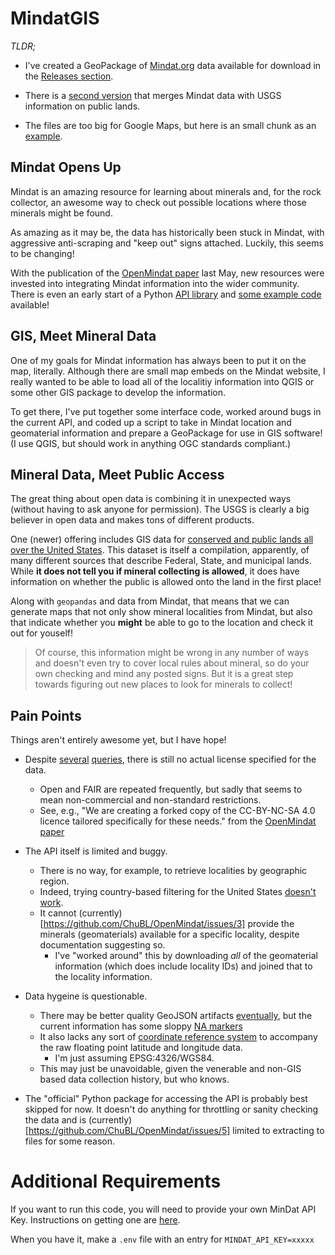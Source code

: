 # MindatGIS

*TLDR;* 
* I've created a GeoPackage of [Mindat.org](http://Mindat.org) data available for download in the [Releases section](https://github.com/fros1y/mindatGIS/releases/tag/v0.0.1).
* There is a [second version](https://github.com/fros1y/mindatGIS/releases/download/v0.0.1/localities_access.gpkg) that merges Mindat data with USGS information on public lands.

* The files are too big for Google Maps, but here is an small chunk as an [example](https://www.google.com/maps/d/embed?mid=1GZtmYG1Iqn-nVRIDGEa4JFt6lIVqvt0&ehbc=2E312F&noprof=1&ll=40.58948792169205%2C-73.4593055&z=6).

## Mindat Opens Up
Mindat is an amazing resource for learning about minerals and, for the rock collector, an awesome way to check out possible locations where those minerals might be found.  

As amazing as it may be, the data has historically been stuck in Mindat, with aggressive anti-scraping and "keep out" signs attached.  Luckily, this seems to be changing! 

With the publication of the [OpenMindat paper](https://rmets.onlinelibrary.wiley.com/doi/10.1002/gdj3.204) last May, new resources were invested into integrating Mindat information into the wider community. There is even an early start of a Python [API library](https://github.com/ChuBL/OpenMindat) and [some example code](https://github.com/ChuBL/How-to-Use-Mindat-API?tab=readme-ov-file) available!

## GIS, Meet Mineral Data

One of my goals for Mindat information has always been to put it on the map, literally.  Although there are small map embeds on the Mindat website, I really wanted to be able to load all of the localitiy information into QGIS or some other GIS package to develop the information.  

To get there, I've put together some interface code, worked around bugs in the current API, and coded up a script to take in Mindat location and geomaterial information and prepare a GeoPackage for use in GIS software! (I use QGIS, but should work in anything OGC standards compliant.) 

## Mineral Data, Meet Public Access

The great thing about open data is combining it in unexpected ways (without having to ask anyone for permission). The USGS is clearly a big believer in open data and makes tons of different products.  

One (newer) offering includes GIS data for [conserved and public lands all over the United States](https://www.usgs.gov/programs/gap-analysis-project/science/pad-us-data-download).  This dataset is itself a compilation, apparently, of many different sources that describe Federal, State, and municipal lands.  While **it does not tell you if mineral collecting is allowed**, it does have information on whether the public is allowed onto the land in the first place!

Along with `geopandas` and data from Mindat, that means that we can generate maps that not only show mineral localities from Mindat, but also that indicate whether you **might** be able to go to the location and check it out for youself! 

>Of course, this information might be wrong in any number of ways and doesn't even try to cover local rules about mineral, so do your own checking and mind any posted signs. 
But it is a great step towards figuring out new places to look for minerals to collect!

## Pain Points

Things aren't entirely awesome yet, but I have hope!

* Despite [several](https://github.com/ChuBL/OpenMindat/issues/4) [queries](https://www.mindat.org/mesg-652986.html), there is still no actual license specified for the data. 
  * Open and FAIR are repeated frequently, but sadly that seems to mean non-commercial and non-standard restrictions. 
  * See, e.g., "We are creating a forked copy of the CC-BY-NC-SA 4.0 licence tailored specifically for these needs." from the [OpenMindat paper](https://rmets.onlinelibrary.wiley.com/doi/10.1002/gdj3.204)
  
* The API itself is limited and buggy.  
  * There is no way, for example, to retrieve localities by geographic region. 
  * Indeed, trying country-based filtering for the United States [doesn't work](https://www.mindat.org/mesg-650453.html).  
  * It cannot (currently)[https://github.com/ChuBL/OpenMindat/issues/3] provide the minerals (geomaterials) available for a specific locality, despite documentation suggesting so. 
    * I've "worked around" this by downloading *all* of the geomaterial information (which does include locality IDs) and joined that to the locality information.
* Data hygeine is questionable. 
  * There may be better quality GeoJSON artifacts [eventually](https://github.com/ChuBL/OpenMindat/issues/7), but the current information has some sloppy [NA markers](https://github.com/ChuBL/OpenMindat/issues/6)
  * It also lacks any sort of [coordinate reference system](https://datacarpentry.org/organization-geospatial/03-crs.html) to accompany the raw floating point latitude and longitude data.  
    * I'm just assuming EPSG:4326/WGS84.
  * This may just be unavoidable, given the venerable and non-GIS based data collection history, but who knows.
* The "official" Python package for accessing the API is probably best skipped for now.  It doesn't do anything for throttling or sanity checking the data and is (currently)[https://github.com/ChuBL/OpenMindat/issues/5] limited to extracting to files for some reason.


# Additional Requirements

If you want to run this code, you will need to provide your own MinDat API Key. Instructions on getting one are [here](https://www.mindat.org/a/how_to_get_my_mindat_api_key).

When you have it, make a `.env` file with an entry for
`MINDAT_API_KEY=xxxxx`